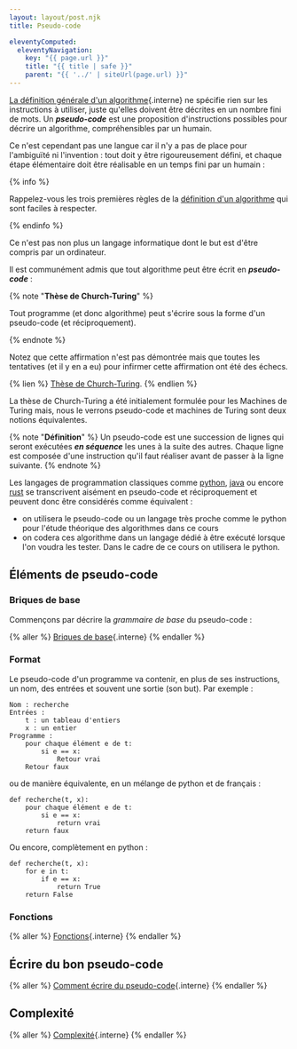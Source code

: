 ```yaml
---
layout: layout/post.njk
title: Pseudo-code

eleventyComputed:
  eleventyNavigation:
    key: "{{ page.url }}"
    title: "{{ title | safe }}"
    parent: "{{ '../' | siteUrl(page.url) }}"
---
```


[La définition générale d'un algorithme](../../bases-théoriques/définition){.interne} ne spécifie rien sur les instructions à utiliser, juste qu'elles doivent être décrites en un nombre fini de mots. Un **_pseudo-code_** est une proposition d'instructions possibles pour décrire un algorithme, compréhensibles par un humain.

Ce n'est cependant pas une langue car il n'y a pas de place pour l'ambiguïté ni l'invention : tout doit y être rigoureusement défini, et chaque étape élémentaire doit être réalisable en un temps fini par un humain :

{% info %}

Rappelez-vous les trois premières règles de la [définition d'un algorithme](../../bases-théoriques/définition/#règles-générales) qui sont faciles à respecter.

{% endinfo %}

Ce n'est pas non plus un langage informatique dont le but est d'être compris par un ordinateur.

Il est communément admis que tout algorithme peut être écrit en **_pseudo-code_** :

{% note "**Thèse de Church-Turing**" %}

Tout programme (et donc algorithme) peut s'écrire sous la forme d'un pseudo-code (et réciproquement).

{% endnote %}

Notez que cette affirmation n'est pas démontrée mais que toutes les tentatives (et il y en a eu) pour infirmer cette affirmation ont été des échecs.

{% lien %}
[Thèse de Church-Turing](https://fr.wikipedia.org/wiki/Th%C3%A8se_de_Church).
{% endlien %}

La thèse de Church-Turing a été initialement formulée pour les Machines de Turing mais, nous le verrons pseudo-code et machines de Turing sont deux notions équivalentes.

<span id="règles"></span>
{% note "**Définition**" %}
Un pseudo-code est une succession de lignes qui seront exécutées **_en séquence_** les unes à la suite des autres. Chaque ligne est composée d'une instruction qu'il faut réaliser avant de passer à la ligne suivante.
{% endnote %}

Les langages de programmation classiques comme [python](https://www.python.org/), [java](https://www.java.com/fr/) ou encore [rust](https://www.rust-lang.org/fr) se transcrivent aisément en pseudo-code et réciproquement et peuvent donc être considérés comme équivalent :

- on utilisera le pseudo-code ou un langage très proche comme le python pour l'étude théorique des algorithmes dans ce cours
- on codera ces algorithme dans un langage dédié à être exécuté lorsque l'on voudra les tester. Dans le cadre de ce cours on utilisera le python.

## Éléments de pseudo-code

### Briques de base

Commençons par décrire la _grammaire de base_ du pseudo-code :

{% aller %}
[Briques de base](briques-de-base){.interne}
{% endaller %}

### Format

Le pseudo-code d'un programme va contenir, en plus de ses instructions, un nom, des entrées et souvent une sortie (son but). Par exemple :

<div id="problème-recherche"></div>

```text
Nom : recherche
Entrées :
    t : un tableau d'entiers
    x : un entier
Programme :
    pour chaque élément e de t:
        si e == x:
            Retour vrai
    Retour faux
```

ou de manière équivalente, en un mélange de python et de français :

```python#
def recherche(t, x):
    pour chaque élément e de t:
        si e == x:
            return vrai
    return faux
```

Ou encore, complètement en python :

<div id="fonction-recherche"></div>

```python#
def recherche(t, x):
    for e in t:
        if e == x:
            return True
    return False
```

### Fonctions

{% aller %}
[Fonctions](fonctions){.interne}
{% endaller %}

## Écrire du bon pseudo-code

{% aller %}
[Comment écrire du pseudo-code](style){.interne}
{% endaller %}

## Complexité

{% aller %}
[Complexité](complexité){.interne}
{% endaller %}
